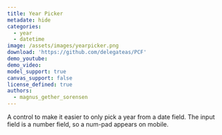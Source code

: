 ```yaml
---
title: Year Picker
metadate: hide
categories:
  - year
  - datetime
image: /assets/images/yearpicker.png
download: 'https://github.com/delegateas/PCF'
demo_youtube: 
demo_video:
model_support: true
canvas_support: false
license_defined: true
authors:
  - magnus_gether_sorensen
---
```


A control to make it easier to only pick a year from a date field. The input field is a number field, so a num-pad appears on mobile. 
